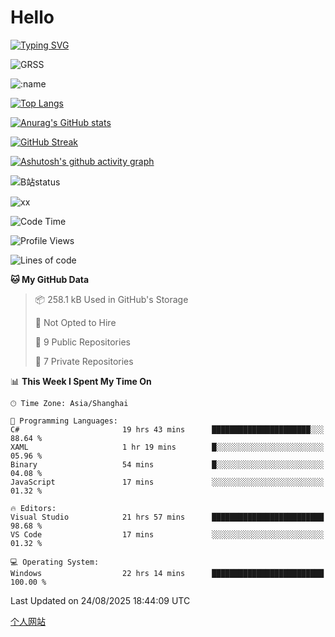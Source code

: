 # Hello


[![Typing SVG](https://readme-typing-svg.demolab.com?font=Fira+Code&pause=1000&color=F78FDE&width=435&lines=Ciallo%ef%bd%9e(%e2%88%a0%e3%83%bb%cf%89%3c+)%e2%8c%92%e2%98%85)](https://git.io/typing-svg)

![GRSS](https://github-readme-steam-card.vercel.app/status/?steamid=76561198221796636&show_in_game_bg=true&show_recent_game_bg=true&animated_avatar=true)

![:name](https://count.getloli.com/get/@hk416?theme=rule34)

[![Top Langs](https://github-readme-stats.vercel.app/api/top-langs/?username=qq583044063qq&locale=cn&hide=javascript,html)](https://github.com/anuraghazra/github-readme-stats)

[![Anurag's GitHub stats](https://github-readme-stats.vercel.app/api?username=qq583044063qq&count_private=true&show_icons=true&locale=cn)](https://github.com/anuraghazra/github-readme-stats)

[![GitHub Streak](https://streak-stats.demolab.com/?user=qq583044063qq&locale=zh_Hans)](https://git.io/streak-stats)

[![Ashutosh's github activity graph](https://github-readme-activity-graph.vercel.app/graph?username=qq583044063qq)](https://github.com/ashutosh00710/github-readme-activity-graph)

![B站status](https://stats.justsong.cn/api/bilibili/?id=3931848&lang=zh-CN)

![xx](xx.gif)

<!--START_SECTION:waka-->
![Code Time](http://img.shields.io/badge/Code%20Time-1%2C883%20hrs-blue)

![Profile Views](http://img.shields.io/badge/Profile%20Views-1-blue)

![Lines of code](https://img.shields.io/badge/From%20Hello%20World%20I%27ve%20Written-995.0%20thousand%20lines%20of%20code-blue)

**🐱 My GitHub Data** 

> 📦 258.1 kB Used in GitHub's Storage 
 > 
> 🚫 Not Opted to Hire
 > 
> 📜 9 Public Repositories 
 > 
> 🔑 7 Private Repositories 
 > 
📊 **This Week I Spent My Time On** 

```text
🕑︎ Time Zone: Asia/Shanghai

💬 Programming Languages: 
C#                       19 hrs 43 mins      ██████████████████████░░░   88.64 % 
XAML                     1 hr 19 mins        █░░░░░░░░░░░░░░░░░░░░░░░░   05.96 % 
Binary                   54 mins             █░░░░░░░░░░░░░░░░░░░░░░░░   04.08 % 
JavaScript               17 mins             ░░░░░░░░░░░░░░░░░░░░░░░░░   01.32 % 

🔥 Editors: 
Visual Studio            21 hrs 57 mins      █████████████████████████   98.68 % 
VS Code                  17 mins             ░░░░░░░░░░░░░░░░░░░░░░░░░   01.32 % 

💻 Operating System: 
Windows                  22 hrs 14 mins      █████████████████████████   100.00 % 
```


 Last Updated on 24/08/2025 18:44:09 UTC
<!--END_SECTION:waka-->

[个人网站](https://blog.ayatsukinora.org.cn)
